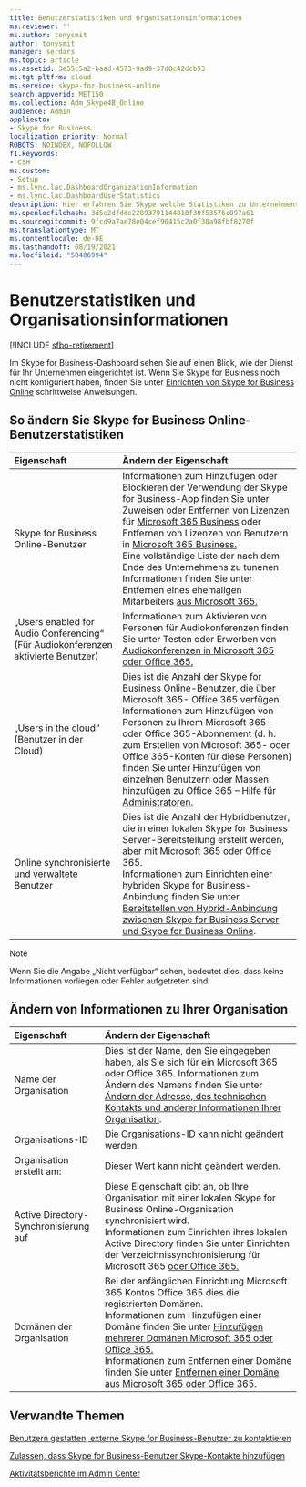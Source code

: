 ```yaml
---
title: Benutzerstatistiken und Organisationsinformationen
ms.reviewer: ''
ms.author: tonysmit
author: tonysmit
manager: serdars
ms.topic: article
ms.assetid: 3e55c5a2-baad-4573-9ad9-37d0c42dcb53
ms.tgt.pltfrm: cloud
ms.service: skype-for-business-online
search.appverid: MET150
ms.collection: Adm_Skype4B_Online
audience: Admin
appliesto:
- Skype for Business
localization_priority: Normal
ROBOTS: NOINDEX, NOFOLLOW
f1.keywords:
- CSH
ms.custom:
- Setup
- ms.lync.lac.DashboardOrganizationInformation
- ms.lync.lac.DashboardUserStatistics
description: Hier erfahren Sie Skype welche Statistiken zu Unternehmensbenutzern verfügbar sind, z. B. die Anzahl aktivierter Benutzer, konferenzfähiger Benutzer oder Benutzer, die für die Microsoft 365 oder die Office 365.
ms.openlocfilehash: 3d5c2dfdde22893791144810f30f53576c897a61
ms.sourcegitcommit: 9fcd9a7ae78e04cef90415c2a0f30a98fbf8270f
ms.translationtype: MT
ms.contentlocale: de-DE
ms.lasthandoff: 08/19/2021
ms.locfileid: "58406994"
---
```

# <a name="user-statistics-and-organization-information"></a>Benutzerstatistiken und Organisationsinformationen

[!INCLUDE [sfbo-retirement](../../Hub/includes/sfbo-retirement.md)]

Im Skype for Business-Dashboard sehen Sie auf einen Blick, wie der Dienst für Ihr Unternehmen eingerichtet ist. Wenn Sie Skype for Business noch nicht konfiguriert haben, finden Sie unter [Einrichten von Skype for Business Online](set-up-skype-for-business-online.md) schrittweise Anweisungen.
  
## <a name="how-to-change-skype-for-business-online-user-statistics"></a>So ändern Sie Skype for Business Online-Benutzerstatistiken



|**Eigenschaft** <br/> |**Ändern der Eigenschaft** <br/> |
|:-----|:-----|
|Skype for Business Online-Benutzer  <br/> |Informationen zum Hinzufügen oder Blockieren der Verwendung der Skype for Business-App finden Sie unter Zuweisen oder Entfernen von Lizenzen für [Microsoft 365 Business](https://support.office.com/article/997596b5-4173-4627-b915-36abac6786dc) oder Entfernen von Lizenzen von Benutzern in [Microsoft 365 Business.](https://support.office.com/article/9b497c85-d0a4-4735-80fa-d3565bc05bd1)  <br/> Eine vollständige Liste der nach dem Ende des Unternehmens zu tunenen Informationen finden Sie unter Entfernen eines ehemaligen Mitarbeiters [aus Microsoft 365.](https://support.office.com/article/44d96212-4d90-4027-9aa9-a95eddb367d1)  <br/> |
|„Users enabled for Audio Conferencing“ (Für Audiokonferenzen aktivierte Benutzer)  <br/> |Informationen zum Aktivieren von Personen für Audiokonferenzen finden Sie unter Testen oder Erwerben von [Audiokonferenzen in Microsoft 365 oder Office 365.](../audio-conferencing-in-office-365/try-or-purchase-audio-conferencing-in-office-365.md)  <br/> |
|„Users in the cloud“ (Benutzer in der Cloud)  <br/> |Dies ist die Anzahl der Skype for Business Online-Benutzer, die über Microsoft 365- Office 365 verfügen.  <br/> Informationen zum Hinzufügen von Personen zu Ihrem Microsoft 365- oder Office 365-Abonnement (d. h. zum Erstellen von Microsoft 365- oder Office 365-Konten für diese Personen) finden Sie unter Hinzufügen von einzelnen Benutzern oder Massen hinzufügen zu Office 365 – Hilfe für [Administratoren.](https://support.office.com/article/1970f7d6-03b5-442f-b385-5880b9c256ec)  <br/> |
|Online synchronisierte und verwaltete Benutzer  <br/> |Dies ist die Anzahl der Hybridbenutzer, die in einer lokalen Skype for Business Server-Bereitstellung erstellt werden, aber mit Microsoft 365 oder Office 365.  <br/> Informationen zum Einrichten einer hybriden Skype for Business-Anbindung finden Sie unter [Bereitstellen von Hybrid-Anbindung zwischen Skype for Business Server und Skype for Business Online](../../SfbHybrid/hybrid/configure-hybrid-connectivity.md?bc=%2fSkypeForBusiness%2fbreadcrumb%2ftoc.json&toc=%2fSkypeForBusiness%2ftoc.json).  <br/> |
   
> [!NOTE]
> Wenn Sie die Angabe „Nicht verfügbar“ sehen, bedeutet dies, dass keine Informationen vorliegen oder Fehler aufgetreten sind. 
  
## <a name="how-to-change-information-about-your-organization"></a>Ändern von Informationen zu Ihrer Organisation



|**Eigenschaft** <br/> |**Ändern der Eigenschaft** <br/> |
|:-----|:-----|
|Name der Organisation  <br/> |Dies ist der Name, den Sie eingegeben haben, als Sie sich für ein Microsoft 365 oder Office 365. Informationen zum Ändern des Namens finden Sie unter [Ändern der Adresse, des technischen Kontakts und anderer Informationen Ihrer Organisation](https://support.office.com/article/a36e5a52-4df2-479e-bb97-9e67b8483e10).  <br/> |
|Organisations-ID  <br/> |Die Organisations-ID kann nicht geändert werden.  <br/> |
|Organisation erstellt am:  <br/> |Dieser Wert kann nicht geändert werden.  <br/> |
|Active Directory-Synchronisierung auf  <br/> |Diese Eigenschaft gibt an, ob Ihre Organisation mit einer lokalen Skype for Business Online-Organisation synchronisiert wird.  <br/> Informationen zum Einrichten ihres lokalen Active Directory finden Sie unter Einrichten der Verzeichnissynchronisierung für Microsoft 365 [oder Office 365.](https://support.office.com/article/1b3b5318-6977-42ed-b5c7-96fa74b08846)  <br/> |
|Domänen der Organisation  <br/> |Bei der anfänglichen Einrichtung Microsoft 365 Kontos Office 365 dies die registrierten Domänen.  <br/> Informationen zum Hinzufügen einer Domäne finden Sie unter [Hinzufügen mehrerer Domänen Microsoft 365 oder Office 365.](https://support.office.com/article/2d2fa996-b760-411d-a5cc-190d63f13207)  <br/> Informationen zum Entfernen einer Domäne finden Sie unter [Entfernen einer Domäne aus Microsoft 365 oder Office 365](https://support.office.com/article/f09696b2-8c29-4588-a08b-b333da19810c).  <br/> |
   
## <a name="related-topics"></a>Verwandte Themen
[Benutzern gestatten, externe Skype for Business-Benutzer zu kontaktieren](allow-users-to-contact-external-skype-for-business-users.md)

[Zulassen, dass Skype for Business-Benutzer Skype-Kontakte hinzufügen](let-skype-for-business-users-add-skype-contacts.md)

[Aktivitätsberichte im Admin Center](https://support.office.com/article/0d6dfb17-8582-4172-a9a9-aed798150263)

  
